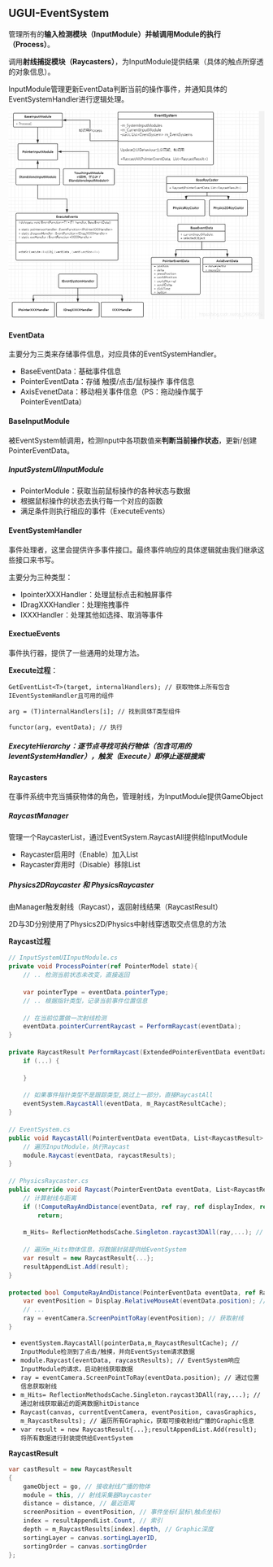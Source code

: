 ## UGUI-EventSystem

管理所有的**输入检测模块（InputModule）**并帧调用Module的**执行（Process）**。

调用**射线捕捉模块（Raycasters）**，为InputModule提供结果（具体的触点所穿透的对象信息）。

InputModule管理更新EventData判断当前的操作事件，并通知具体的EventSystemHandler进行逻辑处理。



![image-UGUI-EventSystem](../img/UGUI-EventSystem.png)



#### EventData

主要分为三类来存储事件信息，对应具体的EventSystemHandler。

- BaseEventData：基础事件信息
- PointerEventData：存储 触摸/点击/鼠标操作 事件信息
- AxisEvenetData：移动相关事件信息（PS：拖动操作属于PointerEventData）



#### BaseInputModule

被EventSystem帧调用，检测Input中各项数值来**判断当前操作状态**，更新/创建PointerEventData。

##### InputSystemUIInputModule

- PointerModule：获取当前鼠标操作的各种状态与数据
- 根据鼠标操作的状态去执行每一个对应的函数
- 满足条件则执行相应的事件（ExecuteEvents）



#### 	EventSystemHandler

事件处理者，这里会提供许多事件接口。最终事件响应的具体逻辑就由我们继承这些接口来书写。

主要分为三种类型：

- IpointerXXXHandler：处理鼠标点击和触屏事件
- IDragXXXHandler：处理拖拽事件
- IXXXHandler：处理其他如选择、取消等事件



#### ExectueEvents

事件执行器，提供了一些通用的处理方法。

**Execute过程**：

`GetEventList<T>(target, internalHandlers); // 获取物体上所有包含IEventSystemHandler且可用的组件`

`arg = (T)internalHandlers[i]; // 找到具体T类型组件`

`functor(arg, eventData); // 执行`

##### ExecyteHierarchy：逐节点寻找可执行物体（包含可用的IeventSystemHandler），触发（Execute）即停止逐根搜索



#### Raycasters

在事件系统中充当捕获物体的角色，管理射线，为InputModule提供GameObject

##### RaycastManager

管理一个RaycasterList，通过EventSystem.RaycastAll提供给InputModule

- Raycaster启用时（Enable）加入List
- Raycaster弃用时（Disable）移除List

##### Physics2DRaycaster 和 PhysicsRaycaster

由Manager触发射线（Raycast），返回射线结果（RaycastResult）

2D与3D分别使用了Physics2D/Physics中射线穿透取交点信息的方法

**Raycast过程**

``` c#
// InputSystemUIInputModule.cs
private void ProcessPointer(ref PointerModel state){
    // .. 检测当前状态未改变，直接返回
    
    var pointerType = eventData.pointerType;
    // .. 根据指针类型，记录当前事件位置信息
	
    // 在当前位置做一次射线检测
    eventData.pointerCurrentRaycast = PerformRaycast(eventData);
}

private RaycastResult PerformRaycast(ExtendedPointerEventData eventData){
    if (...) {
        
    }
    
    // 如果事件指针类型不是跟踪类型,跳过上一部分，直接RaycastAll
    eventSystem.RaycastAll(eventData, m_RaycastResultCache);
}

// EventSystem.cs
public void RaycastAll(PointerEventData eventData, List<RaycastResult> raycastResults){
    // 遍历InputModule，执行Raycast
    module.Raycast(eventData, raycastResults);
}

// PhysicsRaycaster.cs
public override void Raycast(PointerEventData eventData, List<RaycastResult> resultAppendList){
    // 计算射线与距离
    if (!ComputeRayAndDistance(eventData, ref ray, ref displayIndex, ref distanceToClipPlane))
        return;
    
    m_Hits= ReflectionMethodsCache.Singleton.raycast3DAll(ray,...); // 通过射线获取物体信息
    
    // 遍历m_Hits物体信息，将数据封装提供给EventSystem
    var result = new RaycastResult{...};
    resultAppendList.Add(result);
}

protected bool ComputeRayAndDistance(PointerEventData eventData, ref Ray ray, ref int eventDisplayIndex, ref float distanceToClipPlane){
    var eventPosition = Display.RelativeMouseAt(eventData.position); // 获取eventPosition
    // ...
    ray = eventCamera.ScreenPointToRay(eventPosition); // 获取射线
}
```

- `eventSystem.RaycastAll(pointerData,m_RaycastResultCache); // InputModule检测到了点击/触摸，并向EventSystem请求数据`
- `module.Raycast(eventData, raycastResults); // EventSystem响应InputModule的请求，启动射线获取数据`
- `ray = eventCamera.ScreenPointToRay(eventData.position); // 通过位置信息获取射线`
- `m_Hits= ReflectionMethodsCache.Singleton.raycast3DAll(ray,...); // 通过射线获取最近的距离数据hitDistance`
- `Raycast(canvas, currentEventCamera, eventPosition, cavasGraphics, m_RaycastResults); // 遍历所有Graphic，获取可接收射线广播的Graphic信息`
- `var result = new RaycastResult{...};resultAppendList.Add(result); 将所有数据进行封装提供给EventSystem`

**RaycastResult**

```c#
var castResult = new RaycastResult
{
    gameObject = go, // 接收射线广播的物体
    module = this, // 射线采集器Raycaster
    distance = distance, // 最近距离
    screenPosition = eventPosition, // 事件坐标(鼠标\触点坐标)
    index = resultAppendList.Count, // 索引
    depth = m_RaycastResults[index].depth, // Graphic深度
    sortingLayer = canvas.sortingLayerID,
    sortingOrder = canvas.sortingOrder
};
```




